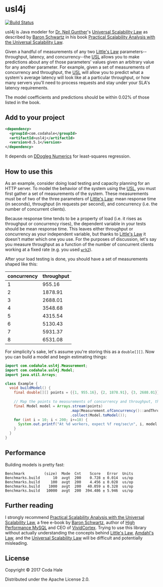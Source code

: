 # usl4j

[![Build Status](https://secure.travis-ci.org/codahale/usl4j.svg)](http://travis-ci.org/codahale/usl4j)

usl4j is Java modeler for [Dr. Neil Gunther][NJG]'s [Universal Scalability Law][USL] as described by
[Baron Schwartz][BS] in his book [Practical Scalability Analysis with the Universal Scalability
Law][PSA]. 

Given a handful of measurements of any two [Little's Law][LL] parameters--throughput, latency, and
concurrency--the [USL][USL] allows you to make predictions about any of those parameters' values
given an arbitrary value for any another parameter. For example, given a set of measurements of
concurrency and throughput, the [USL][USL] will allow you to predict what a system's average latency
will look like at a particular throughput, or how many servers you'll need to process requests and
stay under your SLA's latency requirements.

The model coefficients and predictions should be within 0.02% of those listed in the book.

## Add to your project

```xml
<dependency>
  <groupId>com.codahale</groupId>
  <artifactId>usl4j</artifactId>
  <version>0.5.1</version>
</dependency>
```

It depends on [DDogleg Numerics][DDogleg] for least-squares regression.

## How to use this

As an example, consider doing load testing and capacity planning for an HTTP server. To model the
behavior of the system using the [USL][USL], you must first gather a set of measurements of the
system. These measurements must be of two of the three parameters of [Little's Law][LL]: mean
response time (in seconds), throughput (in requests per second), and concurrency (i.e. the number of
concurrent clients).

Because response time tends to be a property of load (i.e. it rises as throughput or concurrency
rises), the dependent variable in your tests should be mean response time. This leaves either
throughput or concurrency as your independent variable, but thanks to [Little's Law][LL] it doesn't
matter which one you use. For the purposes of discussion, let's say you measure throughput as a
function of the number of concurrent clients working at a fixed rate (e.g. you used
[`wrk2`][wrk2]).

After your load testing is done, you should have a set of measurements shaped like this:

|concurrency|throughput|
|-----------|----------|
|          1|    955.16|
|          2|   1878.91|
|          3|   2688.01|
|          4|   3548.68|
|          5|   4315.54|
|          6|   5130.43|
|          7|   5931.37|
|          8|   6531.08|

For simplicity's sake, let's assume you're storing this as a `double[][]`. Now you can build a model
and begin estimating things:

```java
import com.codahale.usl4j.Measurement;
import com.codahale.usl4j.Model;
import java.util.Arrays;

class Example {
  void buildModel() {
    final double[][] points = {{1, 955.16}, {2, 1878.91}, {3, 2688.01}}; // etc.
  
    // Map the points to measurements of concurrency and throughput, then build a model from them. 
    final Model model = Arrays.stream(points)
                              .map(Measurement.ofConcurrency()::andThroughput)
                              .collect(Model.toModel());
    for (int i = 10; i < 200; i+=10) {
      System.out.printf("At %d workers, expect %f req/sec\n", i, model.throughputAtConcurrency(i));
    }
  }
}
```

## Performance

Building models is pretty fast:

```
Benchmark         (size)  Mode  Cnt    Score   Error  Units
Benchmarks.build      10  avgt  200    0.728 ± 0.014  us/op
Benchmarks.build     100  avgt  200    4.456 ± 0.028  us/op
Benchmarks.build    1000  avgt  200   40.059 ± 0.328  us/op
Benchmarks.build   10000  avgt  200  394.486 ± 5.946  us/op
```

## Further reading

I strongly recommend [Practical Scalability Analysis with the Universal Scalability Law][PSA], a
free e-book by [Baron Schwartz][BS], author of [High Performance MySQL][MySQL] and CEO of
[VividCortex][VC]. Trying to use this library without actually understanding the concepts behind
[Little's Law][LL], [Amdahl's Law][AL], and the [Universal Scalability Law][USL] will be difficult
and potentially misleading.

## License

Copyright © 2017 Coda Hale

Distributed under the Apache License 2.0.

[NJG]: http://www.perfdynamics.com/Bio/njg.html
[AL]: https://en.wikipedia.org/wiki/Amdahl%27s_law
[LL]: https://en.wikipedia.org/wiki/Little%27s_law
[PSA]: https://www.vividcortex.com/resources/universal-scalability-law/
[USL]: http://www.perfdynamics.com/Manifesto/USLscalability.html
[BS]: https://www.xaprb.com/
[MySQL]: http://shop.oreilly.com/product/0636920022343.do
[VC]: https://www.vividcortex.com/
[DDogleg]: http://ddogleg.org/
[wrk2]: https://github.com/giltene/wrk2
